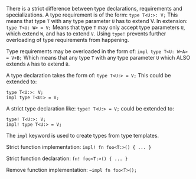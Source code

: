 There is a strict difference between type declarations, requirements and specializations.
A type requirement is of the form: 
`type T<U:>: V;`
This means that type `T` with any type parameter `U` has to extend V.
In extension: 
`type T<U: W> = V;`
Means that type `T` may only accept type parameters `U`, which extend `W`, and has to extend `V`.
Using `type!` prevents further overloading of type requirements from happening.

Type requirements may be overloaded in the form of:
`impl type T<U: W+A> = V+B;`
Which means that any type `T` with any type parameter `U` which ALSO extends `A` has to extend `B`.


A type declaration takes the form of: 
`type T<U:> = V;`
This could be extended to:
```
type T<U:>: V;
impl type T<U:> = V;
```

A strict type declaration like:
`type! T<U:> = V;`
could be extended to:
```
type! T<U:>: V;
impl! type T<U:> = V;
```

The `impl` keyword is used to create types from type templates.

Strict function implementation:
`impl! fn foo<T:>() { ... }`

Strict function declaration:
`fn! foo<T:>() { ... }`

Remove function implementation:
`~impl fn foo<T>();`
